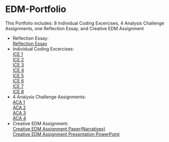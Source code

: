 # EDM-Portfolio
This Portfolio includes: 8 Individual Coding Excercises, 4 Analysis Challenge Assignments, one Reflection Essay, and Creative EDM Assignment  
- Reflection Essay:   
[Reflection Essay](https://github.com/KWangMark/EDM-Portfolio/blob/4deb7a64586b9fdd545c6a143d6b0aa3198d4878/HUDK%204050reflection%20pdf.pdf)  
- Individual Coding Excercises:   
[ICE 1](https://github.com/KWangMark/EDM-Portfolio/blob/541800dd6db07ba2a75cbcb5239f24ecd392d402/ICE1.ipynb)  
[ICE 2](https://github.com/KWangMark/EDM-Portfolio/blob/541800dd6db07ba2a75cbcb5239f24ecd392d402/ICE2.ipynb)  
[ICE 3](https://github.com/KWangMark/EDM-Portfolio/blob/541800dd6db07ba2a75cbcb5239f24ecd392d402/ICE3.ipynb)  
[ICE 4](https://github.com/KWangMark/EDM-Portfolio/blob/541800dd6db07ba2a75cbcb5239f24ecd392d402/ICE4.ipynb)  
[ICE 5](https://github.com/KWangMark/EDM-Portfolio/blob/541800dd6db07ba2a75cbcb5239f24ecd392d402/ICE%205%20.ipynb)  
[ICE 6](https://github.com/KWangMark/EDM-Portfolio/blob/541800dd6db07ba2a75cbcb5239f24ecd392d402/ICE6.ipynb)   
[ICE 7](https://github.com/KWangMark/EDM-Portfolio/blob/541800dd6db07ba2a75cbcb5239f24ecd392d402/ICE%207.ipynb)  
[ICE 8](https://github.com/KWangMark/EDM-Portfolio/blob/541800dd6db07ba2a75cbcb5239f24ecd392d402/ICE8.ipynb)  
- 4 Analysis Challenge Assignments:   
[ACA 1](https://github.com/KWangMark/EDM-Portfolio/blob/541800dd6db07ba2a75cbcb5239f24ecd392d402/ACA1.ipynb)  
[ACA 2](https://github.com/KWangMark/EDM-Portfolio/blob/541800dd6db07ba2a75cbcb5239f24ecd392d402/ACA2.ipynb)  
[ACA 3](https://github.com/KWangMark/EDM-Portfolio/blob/541800dd6db07ba2a75cbcb5239f24ecd392d402/ACA3.ipynb)  
[ACA 4](https://github.com/KWangMark/EDM-Portfolio/blob/541800dd6db07ba2a75cbcb5239f24ecd392d402/ACA%204%20.ipynb)     
- Creative EDM Assignment:   
[Creative EDM Assignment Paper(Narratives)](https://github.com/KWangMark/EDM-Portfolio/blob/4deb7a64586b9fdd545c6a143d6b0aa3198d4878/Creative%20EDM%20Assignments/Creative_EDM_Assignment.pdf)  
[Creative EDM Assignment Presentation PowerPoint](https://github.com/KWangMark/EDM-Portfolio/blob/4deb7a64586b9fdd545c6a143d6b0aa3198d4878/Creative%20EDM%20Assignments/Group_Creative_Project%20(2).pptx)  
